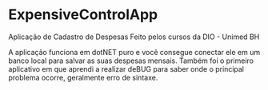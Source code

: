 # ExpensiveControlApp
Aplicação de Cadastro de Despesas
Feito pelos cursos da DIO - Unimed BH

A aplicação funciona em dotNET puro e você consegue conectar ele em um banco local para salvar as suas despesas mensais.
Também foi o primeiro aplicativo em que aprendi a realizar deBUG para saber onde o principal problema ocorre, geralmente erro de sintaxe.
